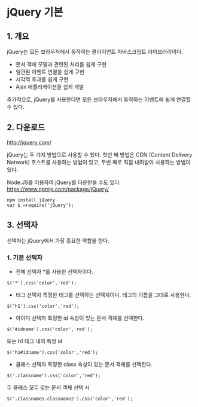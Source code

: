 # jQuery 기본

## 1. 개요
jQuery는 모든 브라우저에서 동작하는 클라이언트 자바스크립트 라이브러리이다.

* 문서 객체 모델과 관련된 처리를 쉽게 구현
* 일관된 이벤트 연결을 쉽게 구현
* 시각적 효과를 쉽게 구현
* Ajax 애플리케이션을 쉽게 개발

추가적으로, jQuery를 사용한다면 모든 브라우저에서 동작하는 이벤트에 쉽게 연결할 수 있다.

## 2. 다운로드
<http://jquery.com/>

jQuery는 두 가지 방법으로 사용할 수 있다. 첫번 째 방법은 CDN (Content Delivery Network) 호스트를 사용하는 방법이 있고, 두번 째로 직접 내려받아 사용하는 방법이 있다. 

Node.JS를 이용하여 jQuery를 다운받을 수도 있다.
<https://www.npmjs.com/package/jQuery/>

<pre><code>npm install jQuery 
var $ =require('jQuery');</code></pre>

## 3. 선택자
선택자는 jQuery에서 가장 중요한 역할을 한다.

### 1. 기본 선택자

* 전체 선택자
*를 사용한 선택자이다. 
<pre><code>$('*').css('color','red');</code></pre>


*  태그 선택자
특정한 태그를 선택하는 선택자이다. 태그의 이름을 그대로 사용한다.
<pre><code>$('h1').css('color','red');</code></pre>


* 아이디 선택자
특정한 id 속성이 있는 문서 객체를 선택한다. 
<pre><code>$('#idname').css('color','red');</code></pre>

또는 h1 태그 내의 특정 id 
<pre><code>$('h1#idname').css('color','red');</code></pre>


* 클래스 선택자
특정한 class 속성이 있는 문서 객체를 선택한다.
<pre><code>$('.classname').css('color','red');</code></pre>

두 클래스 모두 갖는 문서 객체 선택 시
<pre><code>$('.classname1.classname2').css('color','red');</code></pre>



















